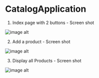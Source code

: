 # CatalogApplication


1. Index page with 2 buttons - Screen shot

   
![image alt]()

2. Add a product - Screen shot



![image alt]()


3. Display all Products - Screen shot


![image alt]()
